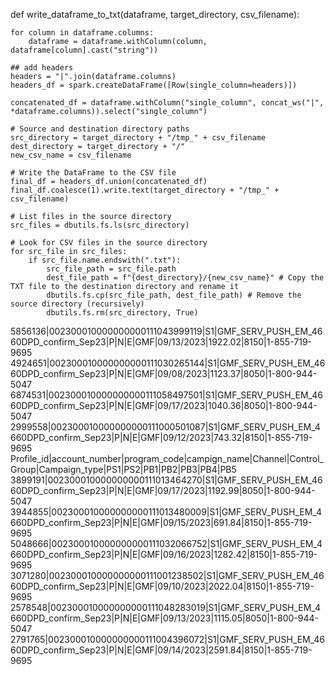 def write_dataframe_to_txt(dataframe, target_directory, csv_filename):

    for column in dataframe.columns: 
        dataframe = dataframe.withColumn(column, dataframe[column].cast("string"))

    ## add headers
    headers = "|".join(dataframe.columns) 
    headers_df = spark.createDataFrame([Row(single_column=headers)])

    concatenated_df = dataframe.withColumn("single_column", concat_ws("|", *dataframe.columns)).select("single_column")

    # Source and destination directory paths
    src_directory = target_directory + "/tmp_" + csv_filename
    dest_directory = target_directory + "/"
    new_csv_name = csv_filename

    # Write the DataFrame to the CSV file
    final_df = headers_df.union(concatenated_df)
    final_df.coalesce(1).write.text(target_directory + "/tmp_" + csv_filename)

    # List files in the source directory
    src_files = dbutils.fs.ls(src_directory)

    # Look for CSV files in the source directory
    for src_file in src_files: 
        if src_file.name.endswith(".txt"): 
            src_file_path = src_file.path 
            dest_file_path = f"{dest_directory}/{new_csv_name}" # Copy the TXT file to the destination directory and rename it 
            dbutils.fs.cp(src_file_path, dest_file_path) # Remove the source directory (recursively) 
            dbutils.fs.rm(src_directory, True)
5856136|002300010000000000111043999119|S1|GMF_SERV_PUSH_EM_4660DPD_confirm_Sep23|P|N|E|GMF|09/13/2023|1922.02|8150|1-855-719-9695
4924651|002300010000000000111030265144|S1|GMF_SERV_PUSH_EM_4660DPD_confirm_Sep23|P|N|E|GMF|09/08/2023|1123.37|8050|1-800-944-5047
6874531|002300010000000000111058497501|S1|GMF_SERV_PUSH_EM_4660DPD_confirm_Sep23|P|N|E|GMF|09/17/2023|1040.36|8050|1-800-944-5047
2999558|002300010000000000111000501087|S1|GMF_SERV_PUSH_EM_4660DPD_confirm_Sep23|P|N|E|GMF|09/12/2023|743.32|8150|1-855-719-9695
Profile_id|account_number|program_code|campign_name|Channel|Control_Group|Campaign_type|PS1|PS2|PB1|PB2|PB3|PB4|PB5
3899191|002300010000000000111013464270|S1|GMF_SERV_PUSH_EM_4660DPD_confirm_Sep23|P|N|E|GMF|09/17/2023|1192.99|8050|1-800-944-5047
3944855|002300010000000000111013480009|S1|GMF_SERV_PUSH_EM_4660DPD_confirm_Sep23|P|N|E|GMF|09/15/2023|691.84|8150|1-855-719-9695
5048666|002300010000000000111032066752|S1|GMF_SERV_PUSH_EM_4660DPD_confirm_Sep23|P|N|E|GMF|09/16/2023|1282.42|8150|1-855-719-9695
3071280|002300010000000000111001238502|S1|GMF_SERV_PUSH_EM_4660DPD_confirm_Sep23|P|N|E|GMF|09/10/2023|2022.04|8150|1-855-719-9695
2578548|002300010000000000111048283019|S1|GMF_SERV_PUSH_EM_4660DPD_confirm_Sep23|P|N|E|GMF|09/13/2023|1115.05|8050|1-800-944-5047
2791765|002300010000000000111004396072|S1|GMF_SERV_PUSH_EM_4660DPD_confirm_Sep23|P|N|E|GMF|09/14/2023|2591.84|8150|1-855-719-9695

